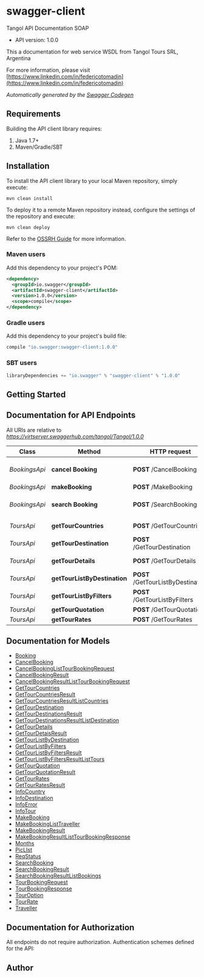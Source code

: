 # swagger-client

Tangol API Documentation SOAP
- API version: 1.0.0

This a documentation for web service WSDL from Tangol Tours SRL, Argentina

  For more information, please visit [https://www.linkedin.com/in/federicotomadin](https://www.linkedin.com/in/federicotomadin)

*Automatically generated by the [Swagger Codegen](https://github.com/swagger-api/swagger-codegen)*

## Requirements

Building the API client library requires:
1. Java 1.7+
2. Maven/Gradle/SBT

## Installation

To install the API client library to your local Maven repository, simply execute:

```shell
mvn clean install
```

To deploy it to a remote Maven repository instead, configure the settings of the repository and execute:

```shell
mvn clean deploy
```

Refer to the [OSSRH Guide](http://central.sonatype.org/pages/ossrh-guide.html) for more information.

### Maven users

Add this dependency to your project's POM:

```xml
<dependency>
  <groupId>io.swagger</groupId>
  <artifactId>swagger-client</artifactId>
  <version>1.0.0</version>
  <scope>compile</scope>
</dependency>
```

### Gradle users

Add this dependency to your project's build file:

```groovy
compile "io.swagger:swagger-client:1.0.0"
```

### SBT users

```scala
libraryDependencies += "io.swagger" % "swagger-client" % "1.0.0"
```

## Getting Started

## Documentation for API Endpoints

All URIs are relative to *https://virtserver.swaggerhub.com/tangol/Tangol/1.0.0*

Class | Method | HTTP request | Description
------------ | ------------- | ------------- | -------------
*BookingsApi* | **cancel Booking** | **POST** /CancelBooking | Cancel reservation by BookingConfirmation
*BookingsApi* | **makeBooking** | **POST** /MakeBooking | Make Booking
*BookingsApi* | **search Booking** | **POST** /SearchBooking | Search reservation by BookingConfirmation
*ToursApi* | **getTourCountries** | **POST** /GetTourCountries | Get list countries of tours
*ToursApi* | **getTourDestination** | **POST** /GetTourDestination | Get list of destination
*ToursApi* | **getTourDetails** | **POST** /GetTourDetails | Obtener detalles de un tour
*ToursApi* | **getTourListByDestination** | **POST** /GetTourListByDestination | Get list tour by destination
*ToursApi* | **getTourListByFilters** | **POST** /GetTourListByFilters | Get list by filters
*ToursApi* | **getTourQuotation** | **POST** /GetTourQuotation | Get list by filters
*ToursApi* | **getTourRates** | **POST** /GetTourRates | Get list by filters


## Documentation for Models

 - [Booking](Booking.md)
 - [CancelBooking](CancelBooking.md)
 - [CancelBookingListTourBookingRequest](CancelBookingListTourBookingRequest.md)
 - [CancelBookingResult](CancelBookingResult.md)
 - [CancelBookingResultListTourBookingRequest](CancelBookingResultListTourBookingRequest.md)
 - [GetTourCountries](GetTourCountries.md)
 - [GetTourCountriesResult](GetTourCountriesResult.md)
 - [GetTourCountriesResultListCountries](GetTourCountriesResultListCountries.md)
 - [GetTourDestination](GetTourDestination.md)
 - [GetTourDestinationsResult](GetTourDestinationsResult.md)
 - [GetTourDestinationsResultListDestination](GetTourDestinationsResultListDestination.md)
 - [GetTourDetails](GetTourDetails.md)
 - [GetTourDetaisResult](GetTourDetaisResult.md)
 - [GetTourListByDestination](GetTourListByDestination.md)
 - [GetTourListByFilters](GetTourListByFilters.md)
 - [GetTourListByFiltersResult](GetTourListByFiltersResult.md)
 - [GetTourListByFiltersResultListTours](GetTourListByFiltersResultListTours.md)
 - [GetTourQuotation](GetTourQuotation.md)
 - [GetTourQuotationResult](GetTourQuotationResult.md)
 - [GetTourRates](GetTourRates.md)
 - [GetTourRatesResult](GetTourRatesResult.md)
 - [InfoCountry](InfoCountry.md)
 - [InfoDestination](InfoDestination.md)
 - [InfoError](InfoError.md)
 - [InfoTour](InfoTour.md)
 - [MakeBooking](MakeBooking.md)
 - [MakeBookingListTraveller](MakeBookingListTraveller.md)
 - [MakeBookingResult](MakeBookingResult.md)
 - [MakeBookingResultListTourBookingResponse](MakeBookingResultListTourBookingResponse.md)
 - [Months](Months.md)
 - [PicLIst](PicLIst.md)
 - [ReqStatus](ReqStatus.md)
 - [SearchBooking](SearchBooking.md)
 - [SearchBookingResult](SearchBookingResult.md)
 - [SearchBookingResultListBookings](SearchBookingResultListBookings.md)
 - [TourBookingRequest](TourBookingRequest.md)
 - [TourBookingResponse](TourBookingResponse.md)
 - [TourOption](TourOption.md)
 - [TourRate](TourRate.md)
 - [Traveller](Traveller.md)


## Documentation for Authorization

All endpoints do not require authorization.
Authentication schemes defined for the API:

## Author


